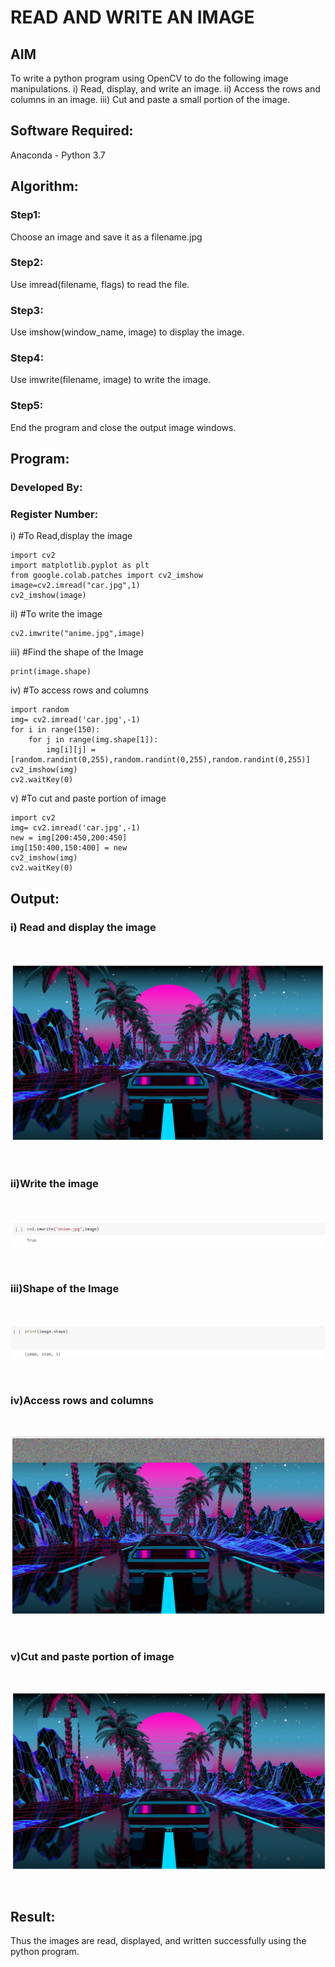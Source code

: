 # READ AND WRITE AN IMAGE
## AIM
To write a python program using OpenCV to do the following image manipulations.
i) Read, display, and write an image.
ii) Access the rows and columns in an image.
iii) Cut and paste a small portion of the image.

## Software Required:
Anaconda - Python 3.7
## Algorithm:
### Step1:
Choose an image and save it as a filename.jpg
### Step2:
Use imread(filename, flags) to read the file.
### Step3:
Use imshow(window_name, image) to display the image.
### Step4:
Use imwrite(filename, image) to write the image.
### Step5:
End the program and close the output image windows.
## Program:
### Developed By:
### Register Number: 
i) #To Read,display the image
```
import cv2
import matplotlib.pyplot as plt
from google.colab.patches import cv2_imshow
image=cv2.imread("car.jpg",1)
cv2_imshow(image)
```
ii) #To write the image
```
cv2.imwrite("anime.jpg",image)
```
iii) #Find the shape of the Image
```python3
print(image.shape)
```
iv) #To access rows and columns

```python3
import random
img= cv2.imread('car.jpg',-1)
for i in range(150):
    for j in range(img.shape[1]):
        img[i][j] = [random.randint(0,255),random.randint(0,255),random.randint(0,255)]
cv2_imshow(img)
cv2.waitKey(0)
```
v) #To cut and paste portion of image
```python3
import cv2
img= cv2.imread('car.jpg',-1)
new = img[200:450,200:450]
img[150:400,150:400] = new
cv2_imshow(img)
cv2.waitKey(0)
```

## Output:

### i) Read and display the image

<br>

![](display.png)

<br>

### ii)Write the image

<br>

![](write.png)

<br>

### iii)Shape of the Image

<br>

![](shape.png)

<br>

### iv)Access rows and columns
<br>

![](row.png)

<br>

### v)Cut and paste portion of image
<br>

![](cut.png)

<br>

## Result:
Thus the images are read, displayed, and written successfully using the python program.


